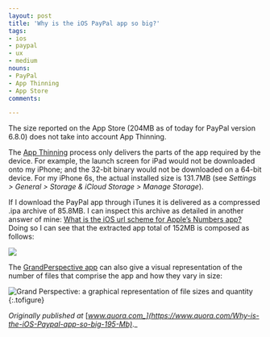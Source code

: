 ```yaml
---
layout: post
title: 'Why is the iOS PayPal app so big?'
tags:
- ios
- paypal
- ux
- medium
nouns:
- PayPal
- App Thinning
- App Store
comments: 

---
```


The size reported on the App Store (204MB as of today for PayPal version 6.8.0) does not take into account App Thinning.

The [App Thinning](http://developer.apple.com/library/content/documentation/IDEs/Conceptual/AppDistributionGuide/AppThinning/AppThinning.html) process only delivers the parts of the app required by the device. For example, the launch screen for iPad would not be downloaded onto my iPhone; and the 32-bit binary would not be downloaded on a 64-bit device. For my iPhone 6s, the actual installed size is 131.7MB (see _Settings > General > Storage & iCloud Storage > Manage Storage_).

If I download the PayPal app through iTunes it is delivered as a compressed .ipa archive of 85.8MB. I can inspect this archive as detailed in another answer of mine: [What is the iOS url scheme for Apple’s Numbers app?](http://www.quora.com/What-is-the-iOS-url-scheme-for-Apples-Numbers-app) Doing so I can see that the extracted app total of 152MB is composed as follows:

![](https://miro.medium.com/max/1400/0*fcZ1UW9u2lGjdGKs.png)

The [GrandPerspective app](http://grandperspectiv.sourceforge.net/) can also give a visual representation of the number of files that comprise the app and how they vary in size:

![](https://miro.medium.com/max/1400/0*hjm0UTia4RBEHqpp.png "Grand Perspective: a graphical representation of file sizes and quantity")
{:.tofigure}

_Originally published at_ [_www.quora.com_](https://www.quora.com/Why-is-the-iOS-Paypal-app-so-big-195-Mb)_._